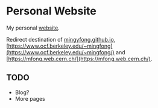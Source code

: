 # Personal Website
My personal [website](https://evilpegasus.github.io/).

Redirect destination of [mingyfong.github.io](http://mingyfong.github.io/), [https://www.ocf.berkeley.edu/~mingfong](https://www.ocf.berkeley.edu/~mingfong/) and [https://mfong.web.cern.ch/](https://mfong.web.cern.ch/).

## TODO
- Blog?
- More pages
